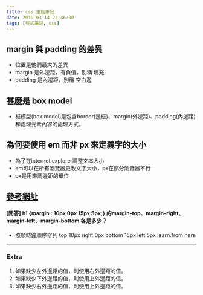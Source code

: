```yaml
---
title: css 重點筆記
date: 2019-03-14 22:46:00
tags: [程式筆記, css]
---
```

## margin 與 padding 的差異
- 位置是他們最大的差異
- margin 是外邊距，有負值，別稱 填充
- padding 是內邊距，別稱 空白邊
## 甚麼是 box model
- 框模型(box model)是包含border(邊框)、margin(外邊距)、padding(內邊距)和處理元素內容的處理方式。

## 為何要使用 em 而非 px 來定義字的大小
- 為了在internet explorer調整文本大小
- em可以在所有瀏覽器更改文字大小，px在部分瀏覽器不行
- px是用來調邊距的單位

[參考網址](http://www.w3school.com.cn/css/css_boxmodel.asp)
---
#### **[問答]** h1 {margin : 10px 0px 15px 5px;} 的margin-top、margin-right、margin-left、margin-bottom 各是多少？
- 照順時鐘順序排列
top 10px
right 0px
bottom 15px
left 5px
learn.from here


---
### **Extra**

1. 如果缺少左外邊距的值，則使用右外邊距的值。
2. 如果缺少下外邊距的值，則使用上外邊距的值。
3. 如果缺少右外邊距的值，則使用上外邊距的值。
